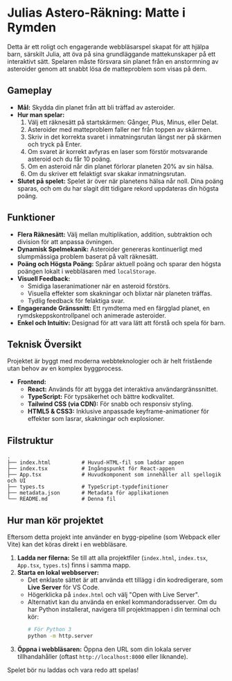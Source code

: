 # Julias Astero-Räkning: Matte i Rymden

Detta är ett roligt och engagerande webbläsarspel skapat för att hjälpa barn, särskilt Julia, att öva på sina grundläggande mattekunskaper på ett interaktivt sätt. Spelaren måste försvara sin planet från en anstormning av asteroider genom att snabbt lösa de matteproblem som visas på dem.

## Gameplay

-   **Mål:** Skydda din planet från att bli träffad av asteroider.
-   **Hur man spelar:**
    1.  Välj ett räknesätt på startskärmen: Gånger, Plus, Minus, eller Delat.
    2.  Asteroider med matteproblem faller ner från toppen av skärmen.
    3.  Skriv in det korrekta svaret i inmatningsrutan längst ner på skärmen och tryck på Enter.
    4.  Om svaret är korrekt avfyras en laser som förstör motsvarande asteroid och du får 10 poäng.
    5.  Om en asteroid når din planet förlorar planeten 20% av sin hälsa.
    6.  Om du skriver ett felaktigt svar skakar inmatningsrutan.
-   **Slutet på spelet:** Spelet är över när planetens hälsa når noll. Dina poäng sparas, och om du har slagit ditt tidigare rekord uppdateras din högsta poäng.

## Funktioner

-   **Flera Räknesätt:** Välj mellan multiplikation, addition, subtraktion och division för att anpassa övningen.
-   **Dynamisk Spelmekanik:** Asteroider genereras kontinuerligt med slumpmässiga problem baserat på valt räknesätt.
-   **Poäng och Högsta Poäng:** Spårar aktuell poäng och sparar den högsta poängen lokalt i webbläsaren med `localStorage`.
-   **Visuell Feedback:**
    -   Smidiga laseranimationer när en asteroid förstörs.
    -   Visuella effekter som skakningar och blixtar när planeten träffas.
    -   Tydlig feedback för felaktiga svar.
-   **Engagerande Gränssnitt:** Ett rymdtema med en färgglad planet, en rymdskeppskontrollpanel och animerade asteroider.
-   **Enkel och Intuitiv:** Designad för att vara lätt att förstå och spela för barn.

## Teknisk Översikt

Projektet är byggt med moderna webbteknologier och är helt fristående utan behov av en komplex byggprocess.

-   **Frontend:**
    -   **React:** Används för att bygga det interaktiva användargränssnittet.
    -   **TypeScript:** För typsäkerhet och bättre kodkvalitet.
    -   **Tailwind CSS (via CDN):** För snabb och responsiv styling.
    -   **HTML5 & CSS3:** Inklusive anpassade keyframe-animationer för effekter som lasrar, skakningar och explosioner.

## Filstruktur

```
.
├── index.html          # Huvud-HTML-fil som laddar appen
├── index.tsx           # Ingångspunkt för React-appen
├── App.tsx             # Huvudkomponent som innehåller all spellogik och UI
├── types.ts            # TypeScript-typdefinitioner
├── metadata.json       # Metadata för applikationen
└── README.md           # Denna fil
```

## Hur man kör projektet

Eftersom detta projekt inte använder en bygg-pipeline (som Webpack eller Vite) kan det köras direkt i en webbläsare.

1.  **Ladda ner filerna:** Se till att alla projektfiler (`index.html`, `index.tsx`, `App.tsx`, `types.ts`) finns i samma mapp.
2.  **Starta en lokal webbserver:**
    -   Det enklaste sättet är att använda ett tillägg i din kodredigerare, som **Live Server** för VS Code.
    -   Högerklicka på `index.html` och välj "Open with Live Server".
    -   Alternativt kan du använda en enkel kommandoradsserver. Om du har Python installerat, navigera till projektmappen i din terminal och kör:
        ```bash
        # För Python 3
        python -m http.server
        ```
3.  **Öppna i webbläsaren:** Öppna den URL som din lokala server tillhandahåller (oftast `http://localhost:8000` eller liknande).

Spelet bör nu laddas och vara redo att spelas!